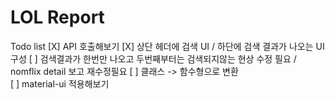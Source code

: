 # LOL Report

Todo list
[X] API 호출해보기
[X] 상단 헤더에 검색 UI / 하단에 검색 결과가 나오는 UI 구성
[ ] 검색결과가 한번만 나오고 두번째부터는 검색되지않는 현상 수정 필요 / nomflix detail 보고 재수정필요
[ ] 클래스 -> 함수형으로 변환  
[ ] material-ui 적용해보기